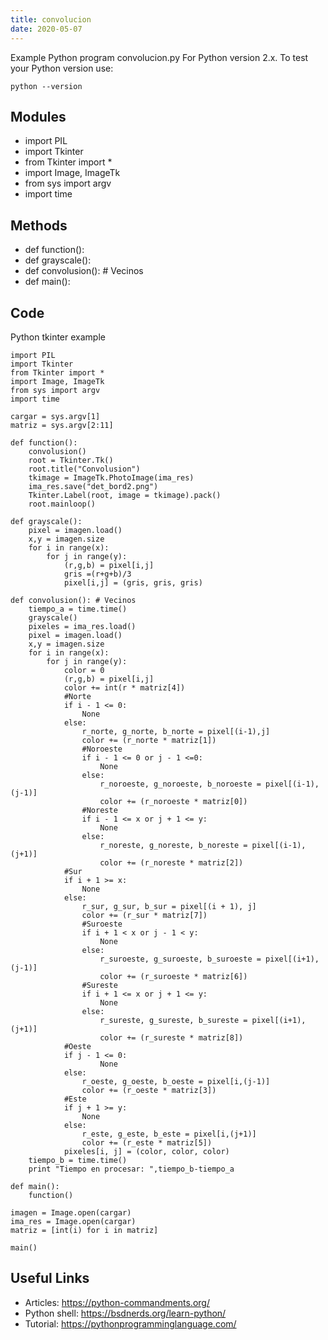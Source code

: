 ```yaml
---
title: convolucion
date: 2020-05-07
---
```

Example Python program convolucion.py
For Python version 2.x.
To test your Python version use:

    python --version

## Modules

* import PIL 
* import Tkinter
* from Tkinter import *
* import Image, ImageTk
* from sys import argv
* import time

## Methods

* def function():
* def grayscale():
* def convolusion(): # Vecinos
* def main():

## Code

Python tkinter example

    import PIL 
    import Tkinter
    from Tkinter import *
    import Image, ImageTk
    from sys import argv
    import time
    
    cargar = sys.argv[1]
    matriz = sys.argv[2:11]
    
    def function():
    	convolusion()
    	root = Tkinter.Tk()
    	root.title("Convolusion")
    	tkimage = ImageTk.PhotoImage(ima_res)
    	ima_res.save("det_bord2.png")
    	Tkinter.Label(root, image = tkimage).pack()
    	root.mainloop()
    
    def grayscale():
    	pixel = imagen.load()
    	x,y = imagen.size
    	for i in range(x):
    		for j in range(y):
    			(r,g,b) = pixel[i,j]
    			gris =(r+g+b)/3
    			pixel[i,j] = (gris, gris, gris)
    
    def convolusion(): # Vecinos
    	tiempo_a = time.time()
    	grayscale()
    	pixeles = ima_res.load()
    	pixel = imagen.load()
    	x,y = imagen.size
    	for i in range(x):
    		for j in range(y):
    			color = 0
    			(r,g,b) = pixel[i,j]
    			color += int(r * matriz[4])
    			#Norte
    			if i - 1 <= 0:
    				None
    			else: 
    				r_norte, g_norte, b_norte = pixel[(i-1),j]
    				color += (r_norte * matriz[1])
    				#Noroeste
    				if i - 1 <= 0 or j - 1 <=0:
    					None
    				else:
    					r_noroeste, g_noroeste, b_noroeste = pixel[(i-1),(j-1)]
    					color += (r_noroeste * matriz[0])
    				#Noreste
    				if i - 1 <= x or j + 1 <= y:
    					None
    				else:
    					r_noreste, g_noreste, b_noreste = pixel[(i-1), (j+1)]
    					color += (r_noreste * matriz[2])
    			#Sur
    			if i + 1 >= x:
    				None 
    			else: 
    				r_sur, g_sur, b_sur = pixel[(i + 1), j]
    				color += (r_sur * matriz[7])
    				#Suroeste
    				if i + 1 < x or j - 1 < y:
    					None
    				else: 
    					r_suroeste, g_suroeste, b_suroeste = pixel[(i+1),(j-1)]
    					color += (r_suroeste * matriz[6])
    				#Sureste
    				if i + 1 <= x or j + 1 <= y:
    					None
    				else: 
    					r_sureste, g_sureste, b_sureste = pixel[(i+1),(j+1)]
    					color += (r_sureste * matriz[8])
    			#Oeste
    			if j - 1 <= 0:
    					None
    			else:
    				r_oeste, g_oeste, b_oeste = pixel[i,(j-1)]
    				color += (r_oeste * matriz[3])
    			#Este
    			if j + 1 >= y:
    				None
    			else: 
    				r_este, g_este, b_este = pixel[i,(j+1)]
    				color += (r_este * matriz[5])
    			pixeles[i, j] = (color, color, color)
    	tiempo_b = time.time()
    	print "Tiempo en procesar: ",tiempo_b-tiempo_a
    	
    def main():
    	function()
    
    imagen = Image.open(cargar)
    ima_res = Image.open(cargar)
    matriz = [int(i) for i in matriz]
    
    main()

## Useful Links

- Articles: https://python-commandments.org/
- Python shell: https://bsdnerds.org/learn-python/
- Tutorial: https://pythonprogramminglanguage.com/
